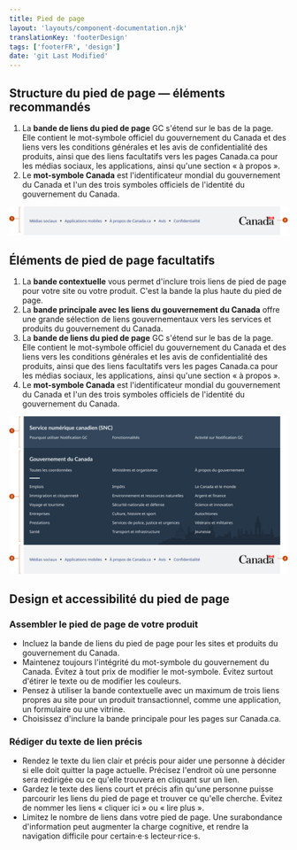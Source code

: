 ```yaml
---
title: Pied de page
layout: 'layouts/component-documentation.njk'
translationKey: 'footerDesign'
tags: ['footerFR', 'design']
date: 'git Last Modified'
---
```


## Structure du pied de page — éléments recommandés

<ol class="anatomy-list">
  <li>La <strong>bande de liens du pied de page</strong> GC s'étend sur le bas de la page. Elle contient le mot-symbole officiel du gouvernement du Canada et des liens vers les conditions générales et les avis de confidentialité des produits, ainsi que des liens facultatifs vers les pages Canada.ca pour les médias sociaux, les applications, ainsi qu'une section « à propos ».</li>
  <li>Le <strong>mot-symbole Canada</strong> est l'identificateur mondial du gouvernement du Canada et l'un des trois symboles officiels de l'identité du gouvernement du Canada.</li>
</ol>

<img class="b-sm b-default p-300" src="/images/fr/components/anatomy/gcds-footer-anatomy-recommended.svg" alt="Taxonomie du pied de page de site Web illustrant deux sections. La première section est composée de liens de pied de page situés dans une bannière grise, par exemple « Médias sociaux », « Applications mobiles », « À propos de Canada.ca ». La deuxième section est composée du mot-symbole Canada.ca." />

## Éléments de pied de page facultatifs

<ol class="anatomy-list">
  <li>La <strong>bande contextuelle</strong> vous permet d'inclure trois liens de pied de page pour votre site ou votre produit. C'est la bande la plus haute du pied de page.</li>
  <li>La <strong>bande principale avec les liens du gouvernement du Canada</strong> offre une grande sélection de liens gouvernementaux vers les services et produits du gouvernement du Canada.</li>
  <li>La <strong>bande de liens du pied de page</strong> GC s'étend sur le bas de la page. Elle contient le mot-symbole officiel du gouvernement du Canada et des liens vers les conditions générales et les avis de confidentialité des produits, ainsi que des liens facultatifs vers les pages Canada.ca pour les médias sociaux, les applications, ainsi qu'une section « à propos ».</li>
  <li>Le <strong>mot-symbole Canada</strong> est l'identificateur mondial du gouvernement du Canada et l'un des trois symboles officiels de l'identité du gouvernement du Canada.</li>
</ol>

<img class="b-sm b-default p-300" src="/images/fr/components/anatomy/gcds-footer-anatomy-optional.svg" alt="L'anatomie du composant pied de page identifiant les trois bandes horizontales qui forment le composant. La première est la bande contextuelle, une bande bleu avec un titre et trois liens. La deuxième la bande principale qui inclu les liens du gouvernement du Canada. La troisième est la band des liens du pied de page, une bande grise pâle avec à l'intérieur cinq liens séparés par des points et le logo du gouvernement du Canada." />

## Design et accessibilité du pied de page

### Assembler le pied de page de votre produit

- Incluez la bande de liens du pied de page pour les sites et produits du gouvernement du Canada.
- Maintenez toujours l'intégrité du mot-symbole du gouvernement du Canada. Évitez à tout prix de modifier le mot-symbole. Évitez surtout d'étirer le texte ou de modifier les couleurs.
- Pensez à utiliser la bande contextuelle avec un maximum de trois liens propres au site pour un produit transactionnel, comme une application, un formulaire ou une vitrine.
- Choisissez d'inclure la bande principale pour les pages sur Canada.ca.

### Rédiger du texte de lien précis

- Rendez le texte du lien clair et précis pour aider une personne à décider si elle doit quitter la page actuelle. Précisez l'endroit où une personne sera redirigée ou ce qu'elle trouvera en cliquant sur un lien.
- Gardez le texte des liens court et précis afin qu'une personne puisse parcourir les liens du pied de page et trouver ce qu'elle cherche. Évitez de nommer les liens « cliquer ici » ou « lire plus ».
- Limitez le nombre de liens dans votre pied de page. Une surabondance d'information peut augmenter la charge cognitive, et rendre la navigation difficile pour certain·e·s lecteur·rice·s.
